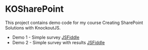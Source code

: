# KOSharePoint

This project contains demo code for my course Creating SharePoint Solutions with KnockoutJS.

* Demo 1 - Simple survey [JSFiddle](http://jsfiddle.net/gh/get/library/pure/sympmarc/KOSharePoint/tree/master/demo-1/)
* Demo 2 - Simple survey with results [JSFiddle](http://jsfiddle.net/gh/get/library/pure/sympmarc/KOSharePoint/tree/master/demo-2/)